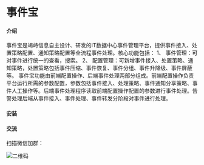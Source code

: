 # 事件宝

#### 介绍
事件宝是竭峙信息自主设计、研发的IT数据中心事件管理平台，提供事件接入、处置策略配置、通知策略配置等全流程事件处理。核心功能包括：
1、	事件管理：可对事件进行统一的查看，搜索。
2、	配置管理：可新增事件接入、处置策略、通知策略，处置策略包括事件压缩、事件恢复、事件分组、事件升降级、事件屏蔽等。
事件宝功能由前端配置操作、后端事件处理两部分组成。前端配置操作负责平台运行所需的参数配置，参数包括事件接入、处理策略、事件通知分享策略、事件人工操作等。后端事件处理程序读取前端配置操作配置的参数进行事件处理。告警处理后端从事件接入、事件处理、事件转发分阶段对事件进行处理。

#### 安装



#### 交流
扫描微信加群：

![二维码](http://www.china-alert.com/%E5%BE%AE%E4%BF%A1%E5%9B%BE%E7%89%87_20220630143007.jpg)